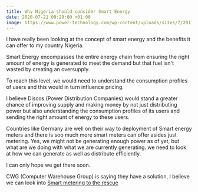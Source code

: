 ```yaml
---
title: Why Nigeria should consider Smart Energy
date: 2020-07-21 09:29:00 +01:00
image: https://www.power-technology.com/wp-content/uploads/sites/7/2017/09/eon-600.jpg
---
```


<p>I have really been looking at the concept of smart energy and the benefits it can offer to my country Nigeria. </p>

<p>Smart Energy encompasses the entire energy chain from ensuring the right amount of energy is generated to meet the demand but that fuel isn't wasted by creating an oversupply.

To reach this level, we would need to understand the consumption profiles of users and this would in turn influence pricing. 

</p>

I believe Discos (Power Distribution Companies) would stand a greater chance of improving supply and making money by not just distributing power but also understanding the consumption profiles of its users and sending the right amount of energy to these users.


Countries like Germany are well on their way to deployment of Smart energy meters and there is soo much more smart meters can offer asides just metering. 
Yes, we might not be generating enough power as of yet, but what are we doing with what we are currently generating. 
we need to look at how we can generate as well as distribute efficiently. 

I can only hope we get there soon. 

CWG (Computer Warehouse Group) is saying they have a solution, I believe we can look into
<a href="https://www.vanguardngr.com/2018/09/poor-power-distribution-smart-metering-to-the-rescue/">Smart metering to the rescue</a> 